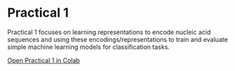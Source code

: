 # Practical 1

Practical 1 focuses on learning representations to encode nucleic acid sequences and using these encodings/representations to train and evaluate simple machine learning models for classification tasks.

[Open Practical 1 in Colab](https://colab.research.google.com/github/fabianagoes/ismb_tutorial8/blob/main/tutorial_practical1_colab.ipynb)
